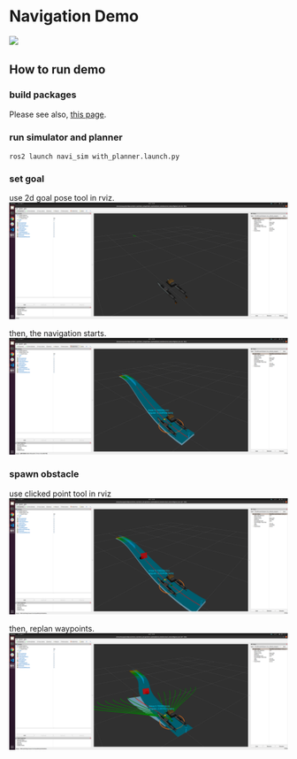 # Navigation Demo

[![](https://img.youtube.com/vi/nkrm7e8vdPg/maxresdefault.jpg)](https://www.youtube.com/watch?v=nkrm7e8vdPg)

## How to run demo
### build packages
Please see also, [this page](build_instraction.md).

### run simulator and planner

```
ros2 launch navi_sim with_planner.launch.py
```

### set goal
use 2d goal pose tool in rviz.  
![set goal](./images/set_goal.png)

then, the navigation starts.  
![navigation](./images/navigation.png)

### spawn obstacle
use clicked point tool in rviz
![spawn obstacle](./images/spawn_obstacle.png)

then, replan waypoints.  
![replan](./images/replan.png)